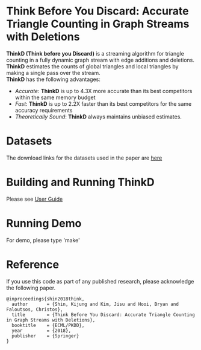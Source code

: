 Think Before You Discard: Accurate Triangle Counting in Graph Streams with Deletions
========================

**ThinkD (Think before you Discard)** is a streaming algorithm for triangle counting in a fully dynamic graph stream with edge additions and deletions.  
**ThinkD** estimates the counts of global triangles and local triangles by making a single pass over the stream.  
**ThinkD** has the following advantages:  
 - *Accurate*: **ThinkD** is up to 4.3X more accurate than its best competitors within the same memory budget  
 - *Fast*: **ThinkD** is up to 2.2X faster than its best competitors for the same accuracy requirements  
 - *Theoretically Sound*: **ThinkD** always maintains unbiased estimates.

Datasets
========================
The download links for the datasets used in the paper are [here](http://www.cs.cmu.edu/~kijungs/codes/thinkd/)

Building and Running ThinkD
========================
Please see [User Guide](user_guide.pdf)

Running Demo
========================
For demo, please type 'make'

Reference
========================
If you use this code as part of any published research, please acknowledge the following paper.
```
@inproceedings{shin2018think,
  author       = {Shin, Kijung and Kim, Jisu and Hooi, Bryan and Faloutsos, Christos},
  title        = {Think Before You Discard: Accurate Triangle Counting in Graph Streams with Deletions},
  booktitle    = {ECML/PKDD},
  year         = {2018},
  publisher    = {Springer}
}
```
